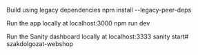 Build using legacy dependencies 
npm install --legacy-peer-deps

Run the app locally at localhost:3000
npm run dev

Run the Sanity dashboard locally at localhost:3333
sanity start# szakdolgozat-webshop
